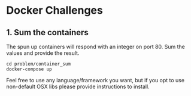 # Docker Challenges

## 1. Sum the containers
The spun up containers will respond with an integer on port 80. Sum the values and provide the result.
```
cd problem/container_sum
docker-compose up
```
Feel free to use any language/framework you want, but if you opt to use non-default OSX libs please provide instructions to install.